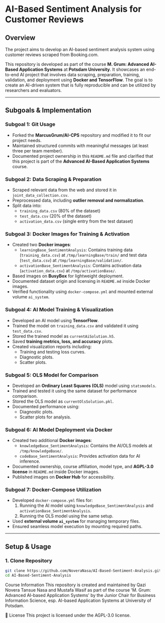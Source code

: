 # AI-Based Sentiment Analysis for Customer Reviews

## Overview

The project aims to develop an AI-based sentiment analysis system using customer reviews scraped from Booking.com.

This repository is developed as part of the course **M. Grum: Advanced AI-Based Application Systems** at **Potsdam University**. It showcases an end-to-end AI project that involves data scraping, preparation, training, validation, and deployment using **Docker and TensorFlow**. The goal is to create an AI-driven system that is fully reproducible and can be utilized by researchers and evaluators.

---

## Subgoals & Implementation

### **Subgoal 1: Git Usage**

- Forked the **MarcusGrum/AI-CPS** repository and modified it to fit our project needs.
- Maintained structured commits with meaningful messages (at least three per team member).
- Documented project ownership in this `README.md` file and clarified that this project is part of the **Advanced AI-Based Application Systems** course.

### **Subgoal 2: Data Scraping & Preparation**

- Scraped relevant data from the web and stored it in `joint_data_collection.csv`.
- Preprocessed data, including **outlier removal and normalization**.
- Split data into:
  - `training_data.csv` (80% of the dataset)
  - `test_data.csv` (20% of the dataset)
  - `activation_data.csv` (single entry from the test dataset)

### **Subgoal 3: Docker Images for Training & Activation**

- Created two **Docker images**:
  - `learningBase_SentimentAnalysis`: Contains training data (`training_data.csv`) at `/tmp/learningBase/train/` and test data (`test_data.csv`) at `/tmp/learningBase/validation/`.
  - `activationBase_SentimentAnalysis`: Contains activation data (`activation_data.csv`) at `/tmp/activationBase/`.
- Based images on **BusyBox** for lightweight deployment.
- Documented dataset origin and licensing in `README.md` inside Docker images.
- Verified functionality using `docker-compose.yml` and mounted external volume `ai_system`.

### **Subgoal 4: AI Model Training & Visualization**

- Developed an AI model using **TensorFlow**.
- Trained the model on `training_data.csv` and validated it using `test_data.csv`.
- Stored the trained model as `currentAiSolution.h5`.
- Saved **training metrics, loss, and accuracy** plots.
- Created visualization reports including:
  - Training and testing loss curves.
  - Diagnostic plots.
  - Scatter plots.

### **Subgoal 5: OLS Model for Comparison**

- Developed an **Ordinary Least Squares (OLS)** model using `statsmodels`.
- Trained and tested it using the same dataset for performance comparison.
- Stored the OLS model as `currentOlsSolution.pkl`.
- Documented performance using:
  - Diagnostic plots.
  - Scatter plots for analysis.

### **Subgoal 6: AI Model Deployment via Docker**

- Created two additional **Docker images**:
  - `knowledgeBase_SentimentAnalysis`: Contains the AI/OLS models at `/tmp/knowledgeBase/`.
  - `codeBase_SentimentAnalysis`: Provides activation data for AI inference.
- Documented ownership, course affiliation, model type, and **AGPL-3.0 license** in `README.md` inside Docker images.
- Published images on **Docker Hub** for accessibility.

### **Subgoal 7: Docker-Compose Utilization**

- Developed `docker-compose.yml` files for:
  1. Running the AI model using `knowledgeBase_SentimentAnalysis` and `activationBase_SentimentAnalysis`.
  2. Running the OLS model using the same setup.
- Used **external volume `ai_system`** for managing temporary files.
- Ensured seamless model execution by mounting required paths.

---

## Setup & Usage

### **1. Clone Repository**

```sh
git clone https://github.com/NoveraNasa/AI-Based-Sentiment-Analysis.git
cd AI-Based-Sentiment-Analysis
```

 Course Information
This repository is created and maintained by Qazi Novera Tansue Nasa and Mustafa Wasif as part of the course 'M. Grum: Advanced AI-based Application Systems' by the Junior Chair for Business Information Science, esp. AI-based Application Systems at University of Potsdam.

📄 License
This project is licensed under the AGPL-3.0 license.
